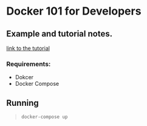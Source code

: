 # Docker 101 for Developers

## Example and tutorial notes.

[link to the tutorial](https://www.docker.com/101-tutorial)

### **Requirements:**

- Dokcer
- Docker Compose

## Running

> `docker-compose up`